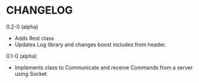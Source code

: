 CHANGELOG
=========

0.2-0 (alpha)

 - Adds Rest class
 - Updates Log library and changes boost includes from header.

0.1-0 (alpha)

 - Implements class to Communicate and receive Commands from a server using Socket.

